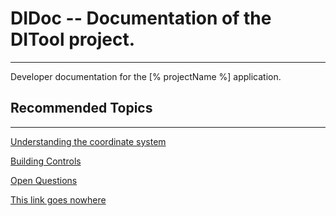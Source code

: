 DIDoc -- Documentation of the DITool project.
==============================================================================
------------------------------------------------------------------------------

Developer documentation for the [% projectName %] application.

## Recommended Topics

------------------------------------------------------------------------------
[Understanding the coordinate system](understanding_the_coordinate_system.html)

[Building Controls](BuildingControls.html)

[Open Questions](open_questions.html)

[This link goes nowhere](non_existent_file.html)
